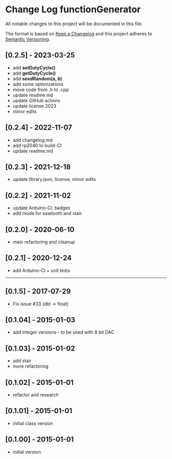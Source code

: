 # Change Log functionGenerator

All notable changes to this project will be documented in this file.

The format is based on [Keep a Changelog](http://keepachangelog.com/)
and this project adheres to [Semantic Versioning](http://semver.org/).


## [0.2.5] - 2023-03-25
- add **setDutyCycle()**
- add **getDutyCycle()**
- add **seedRandom(a, b)**
- add some optimizations
- move code from .h to .cpp
- update readme.md
- update GitHub actions
- update license 2023
- minor edits


## [0.2.4] - 2022-11-07
- add changelog.md
- add rp2040 to build-CI
- update readme.md

## [0.2.3] - 2021-12-18
- update library.json, license, minor edits

## [0.2.2] - 2021-11-02
- update Arduino-CI, badges
- add mode for sawtooth and stair.

## [0.2.0] - 2020-06-10
- main refactoring and cleanup

## [0.2.1] - 2020-12-24
- add Arduino-CI + unit tests

----

## [0.1.5] - 2017-07-29
- Fix issue #33 (dbl -> float)

## [0.1.04] - 2015-01-03
- add integer versions - to be used with 8 bit DAC

## [0.1.03] - 2015-01-02
- add stair
- more refactoring

## [0.1.02] - 2015-01-01
- refactor and research

## [0.1.01] - 2015-01-01
- initial class version

## [0.1.00] - 2015-01-01
- initial version


